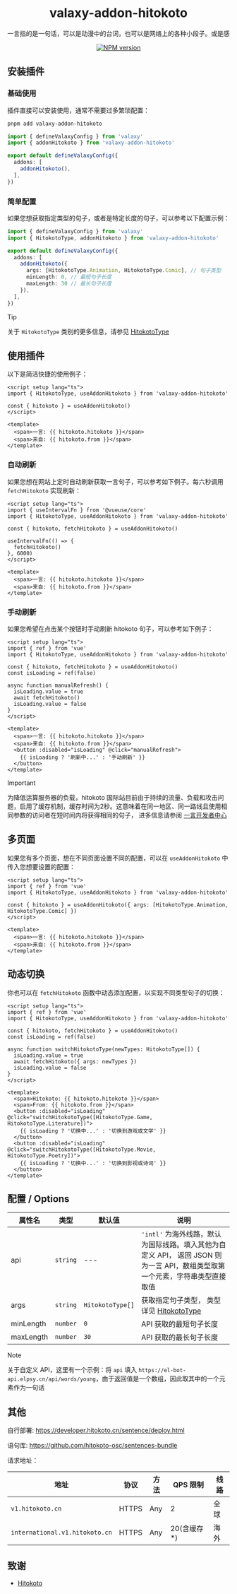 <h1 align="center">valaxy-addon-hitokoto</h1>

<pre align="center">
一言指的是一句话，可以是动漫中的台词，也可以是网络上的各种小段子。或是感动，或是开心，有或是单纯的回忆...
</pre>

<p align="center">
<a href="https://www.npmjs.com/package/valaxy-addon-hitokoto" rel="nofollow"><img src="https://img.shields.io/npm/v/valaxy-addon-hitokoto?color=0078E7" alt="NPM version"></a>
</p>

## 安装插件

### 基础使用

插件直接可以安装使用，通常不需要过多繁琐配置：

```bash
pnpm add valaxy-addon-hitokoto
```

```ts
import { defineValaxyConfig } from 'valaxy'
import { addonHitokoto } from 'valaxy-addon-hitokoto'

export default defineValaxyConfig({
  addons: [
    addonHitokoto(),
  ],
})
```

### 简单配置

如果您想获取指定类型的句子，或者是特定长度的句子，可以参考以下配置示例：

```ts
import { defineValaxyConfig } from 'valaxy'
import { HitokotoType, addonHitokoto } from 'valaxy-addon-hitokoto'

export default defineValaxyConfig({
  addons: [
    addonHitokoto({
      args: [HitokotoType.Animation, HitokotoType.Comic], // 句子类型
      minLength: 0, // 最短句子长度
      maxLength: 30 // 最长句子长度
    }),
  ],
})
```

> [!TIP]
> 关于 `HitokotoType` 类别的更多信息，请参见 [HitokotoType](https://github.com/valaxyjs/valaxy-addon-hitokoto/tree/master/client/enum.ts)

## 使用插件

以下是简洁快捷的使用例子：

```vue
<script setup lang="ts">
import { HitokotoType, useAddonHitokoto } from 'valaxy-addon-hitokoto'

const { hitokoto } = useAddonHitokoto()
</script>

<template>
  <span>一言: {{ hitokoto.hitokoto }}</span>
  <span>来自: {{ hitokoto.from }}</span>
</template>
```

### 自动刷新

如果您想在网站上定时自动刷新获取一言句子，可以参考如下例子。每六秒调用 `fetchHitokoto` 实现刷新：

```vue
<script setup lang="ts">
import { useIntervalFn } from '@vueuse/core'
import { HitokotoType, useAddonHitokoto } from 'valaxy-addon-hitokoto'

const { hitokoto, fetchHitokoto } = useAddonHitokoto()

useIntervalFn(() => {
  fetchHitokoto()
}, 6000)
</script>

<template>
  <span>一言: {{ hitokoto.hitokoto }}</span>
  <span>来自: {{ hitokoto.from }}</span>
</template>
```

### 手动刷新

如果您希望在点击某个按钮时手动刷新 hitokoto 句子，可以参考如下例子：

```vue
<script setup lang="ts">
import { ref } from 'vue'
import { HitokotoType, useAddonHitokoto } from 'valaxy-addon-hitokoto'

const { hitokoto, fetchHitokoto } = useAddonHitokoto()
const isLoading = ref(false)

async function manualRefresh() {
  isLoading.value = true
  await fetchHitokoto()
  isLoading.value = false
}
</script>

<template>
  <span>一言: {{ hitokoto.hitokoto }}</span>
  <span>来自: {{ hitokoto.from }}</span>
  <button :disabled="isLoading" @click="manualRefresh">
    {{ isLoading ? '刷新中...' : '手动刷新' }}
  </button>
</template>
```

> [!IMPORTANT]
> 为降低运算服务器的负载，hitokoto 国际站目前由于持续的流量、负载和攻击问题，启用了缓存机制，缓存时间为2秒。这意味着在同一地区、同一路线且使用相同参数的访问者在短时间内将获得相同的句子， 进多信息请参阅 [一言开发者中心](https://developer.hitokoto.cn/sentence/#请求地址)

## 多页面

如果您有多个页面，想在不同页面设置不同的配置，可以在 `useAddonHitokoto` 中传入您想要设置的配置：

```vue
<script setup lang="ts">
import { ref } from 'vue'
import { HitokotoType, useAddonHitokoto } from 'valaxy-addon-hitokoto'

const { hitokoto } = useAddonHitokoto({ args: [HitokotoType.Animation, HitokotoType.Comic] })
</script>

<template>
  <span>一言: {{ hitokoto.hitokoto }}</span>
  <span>来自: {{ hitokoto.from }}</span>
</template>
```

## 动态切换

你也可以在 `fetchHitokoto` 函数中动态添加配置，以实现不同类型句子的切换：

```vue
<script setup lang="ts">
import { ref } from 'vue'
import { HitokotoType, useAddonHitokoto } from 'valaxy-addon-hitokoto'

const { hitokoto, fetchHitokoto } = useAddonHitokoto()
const isLoading = ref(false)

async function switchHitokotoType(newTypes: HitokotoType[]) {
  isLoading.value = true
  await fetchHitokoto({ args: newTypes })
  isLoading.value = false
}
</script>

<template>
  <span>Hitokoto: {{ hitokoto.hitokoto }}</span>
  <span>From: {{ hitokoto.from }}</span>
  <button :disabled="isLoading" @click="switchHitokotoType([HitokotoType.Game, HitokotoType.Literature])">
    {{ isLoading ? '切换中...' : '切换到游戏或文学' }}
  </button>
  <button :disabled="isLoading" @click="switchHitokotoType([HitokotoType.Movie, HitokotoType.Poetry])">
    {{ isLoading ? '切换中...' : '切换到影视或诗词' }}
  </button>
</template>
```

## 配置 / Options

| 属性名 | 类型 | 默认值 | 说明 |
| ---- | ---- | ---- | ---- |
| api | `string` | --- | `'intl'` 为海外线路，默认为国际线路。填入其他为自定义 API， 返回 JSON 则为一言 API，数组类型取第一个元素，字符串类型直接取值 |
| args | `string` | `HitokotoType[]` | 获取指定句子类型， 类型详见 [HitokotoType](https://github.com/valaxyjs/valaxy-addon-hitokoto/tree/master/client/enum.ts)|
| minLength | `number` | `0` | API 获取的最短句子长度 |
| maxLength | `number` | `30` | API 获取的最长句子长度 |

> [!NOTE]
> 关于自定义 API，这里有一个示例：将 `api` 填入 `https://el-bot-api.elpsy.cn/api/words/young`，由于返回值是一个数组，因此取其中的一个元素作为一句话

## 其他

自行部署: <https://developer.hitokoto.cn/sentence/deploy.html>

语句库: <https://github.com/hitokoto-osc/sentences-bundle>

请求地址：

| 地址 | 协议 | 方法 | QPS 限制 | 线路 |
| ---- | ---- | ---- | ---- | ---- |
| `v1.hitokoto.cn` | HTTPS | Any | 2 | 全球 |
| `international.v1.hitokoto.cn` | HTTPS | Any | 20(含缓存*) | 海外 |

## 致谢

- [Hitokoto](https://hitokoto.cn/)
